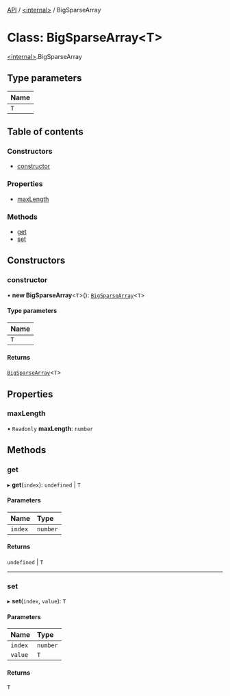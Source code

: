 [API](../README.md) / [\<internal\>](../modules/internal_.md) / BigSparseArray

# Class: BigSparseArray\<T\>

[\<internal\>](../modules/internal_.md).BigSparseArray

## Type parameters

| Name |
| :------ |
| `T` |

## Table of contents

### Constructors

- [constructor](internal_.BigSparseArray.md#constructor)

### Properties

- [maxLength](internal_.BigSparseArray.md#maxlength)

### Methods

- [get](internal_.BigSparseArray.md#get)
- [set](internal_.BigSparseArray.md#set)

## Constructors

### constructor

• **new BigSparseArray**\<`T`\>(): [`BigSparseArray`](internal_.BigSparseArray.md)\<`T`\>

#### Type parameters

| Name |
| :------ |
| `T` |

#### Returns

[`BigSparseArray`](internal_.BigSparseArray.md)\<`T`\>

## Properties

### maxLength

• `Readonly` **maxLength**: `number`

## Methods

### get

▸ **get**(`index`): `undefined` \| `T`

#### Parameters

| Name | Type |
| :------ | :------ |
| `index` | `number` |

#### Returns

`undefined` \| `T`

___

### set

▸ **set**(`index`, `value`): `T`

#### Parameters

| Name | Type |
| :------ | :------ |
| `index` | `number` |
| `value` | `T` |

#### Returns

`T`
